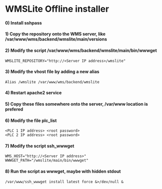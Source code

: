 ﻿# WMSLite Offline installer

#### 0) Install sshpass
#### 1) Copy the repository onto the WMS server, like /var/www/wms/backend/wmslite/main/versions
#### 2) Modify the script /var/www/wms/backend/wmslite/main/bin/wwwget
```
WMSLITE_REPOSITORY="http://<Server IP address>/wmslite"
```
#### 3) Modify the vhost file by adding a new alias
```
Alias /wmslite /var/www/wms/backend/wmslite
```
#### 4) Restart apache2 service
#### 5) Copy these files somewhere onto the server, /var/www location is prefered
#### 6) Modify the file plc_list
```
<PLC 1 IP address> <root password>
<PLC 2 IP address> <root password>
```
#### 7) Modify the script ssh_wwwget
```
WMS_HOST="http://<Server IP address>"
WWWGET_PATH="/wmslite/main/bin/wwwget"
```
#### 8) Run the script as wwwget, maybe with hidden stdout
```
/var/www/ssh_wwwget install latest force &>/dev/null &
```
